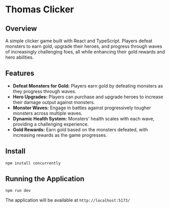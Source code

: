 # Thomas Clicker

## Overview

A simple clicker game built with React and TypeScript. Players defeat monsters to earn gold, upgrade their heroes, and progress through waves of increasingly challenging foes, all while enhancing their gold rewards and hero abilities.

## Features

- **Defeat Monsters for Gold:** Players earn gold by defeating monsters as they progress through waves.
- **Hero Upgrades:** Players can purchase and upgrade heroes to increase their damage output against monsters.
- **Monster Waves:** Engage in battles against progressively tougher monsters across multiple waves.
- **Dynamic Health System:** Monsters' health scales with each wave, providing a challenging experience.
- **Gold Rewards:** Earn gold based on the monsters defeated, with increasing rewards as the game progresses.

## Install

```
npm install concurrently
```

## Running the Application

```
npm run dev
```

The application will be available at `http://localhost:5173/`
